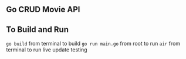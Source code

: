 ## Go CRUD Movie API

## To Build and Run

``go build`` from terminal to build
``go run main.go`` from root to run
``air`` from terminal to run live update testing